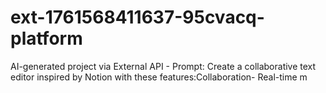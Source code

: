 # ext-1761568411637-95cvacq-platform
AI-generated project via External API - Prompt: Create a collaborative text editor inspired by Notion with these features:Collaboration- Real-time m

